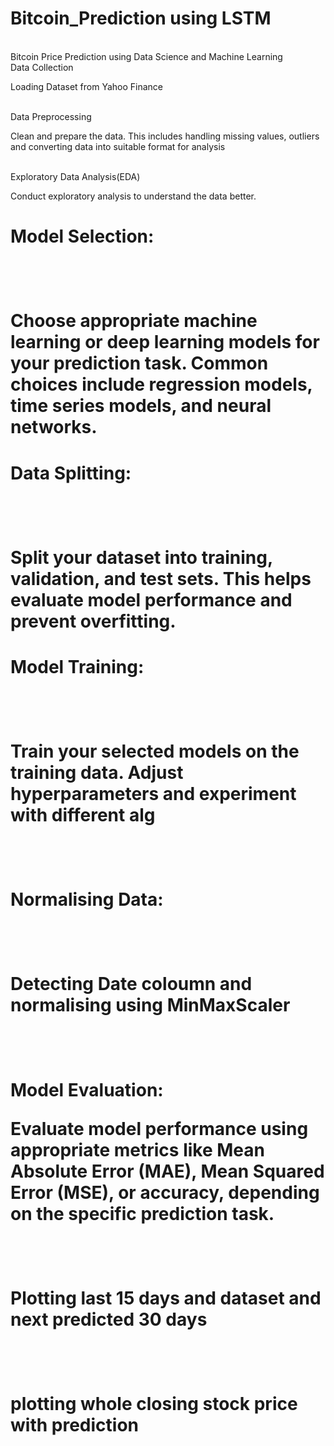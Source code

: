# Bitcoin_Prediction using LSTM
<br>
Bitcoin  Price Prediction using Data Science and Machine Learning
<br>
 Data Collection
<p>Loading Dataset from Yahoo Finance<p>
<br>
 Data Preprocessing
  <p>Clean and prepare the data. This includes handling missing values,
  outliers and converting data into suitable format for analysis<p>
  <br>
</h1> Exploratory Data Analysis(EDA)</h1>
<br>
<p>Conduct exploratory analysis to understand  the data better.<p>
<h1>Model Selection:<h1>
<br>
<p>Choose appropriate machine learning or deep learning models for your prediction task.
  Common choices include regression models, time series models, and neural networks.<p>
<h1>Data Splitting:<h1>
  <br>
<p>Split your dataset into training, validation, and test sets. 
  This helps evaluate model performance and prevent overfitting.<p>
<h1>Model Training:<h1>
  <br>
<p>Train your selected models on the training data. 
  Adjust hyperparameters and experiment with different alg<p>
    <br>
    <h1>Normalising Data:<h1>
      <br>
      <p>Detecting Date coloumn and normalising using MinMaxScaler<p>
        <br>
  <h1>Model Evaluation:
    <br>
<p>Evaluate model performance using appropriate metrics like Mean Absolute Error (MAE), 
  Mean Squared Error (MSE), or accuracy, depending on the specific prediction task.<p>
<br>
  <h1> Plotting last 15 days and dataset and next predicted 30 days<h1>
  <br>
<p>plotting whole closing stock price with prediction<p>
